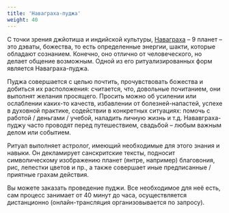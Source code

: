 ```yaml
---
title: 'Наваграха-пуджа'
weight: 40
---
```


С точки зрения джйотиша и индийской культуры, [Наваграха](http://nathas.org/dictionary/navagraha/) – 9 планет – это дэваты, божества, то есть определенные энергии, шакти, которые обладают сознанием. Конечно, оно отлично от человеческого, но делает общение возможным. Одной из его ритуализированных форм является Наваграха-пуджа.

<!-- more -->

Пуджа совершается с целью почтить, прочувствовать божества и добиться их расположения: считается, что, довольные почитанием, они выполнят желания просящего. Просить можно об усилении или ослаблении каких-то качеств, избавлении от болезней-напастей, успехе в духовной практике, содействии в конкретных ситуациях: помочь с работой / деньгами / учебой, наладить личную жизнь и т.д. Нававграха-пуджу часто проводят перед путешествием, свадьбой – любым важным делом или событием.

Ритуал выполняет астролог, имеющий необходимые для этого знания и навыки. Он декламирует санскритские тексты, подносит символическому изображению планет (янтре, например) благовония, рис, лепестки цветов и пр., а также совершает иные предписанные / приятные грахам действия.

Вы можете заказать проведение пуджи. Все необходимое для неё есть, сам процесс занимает от 40 минут до часа, осуществляется дистанционно (онлайн-трансляция организовывается по запросу).